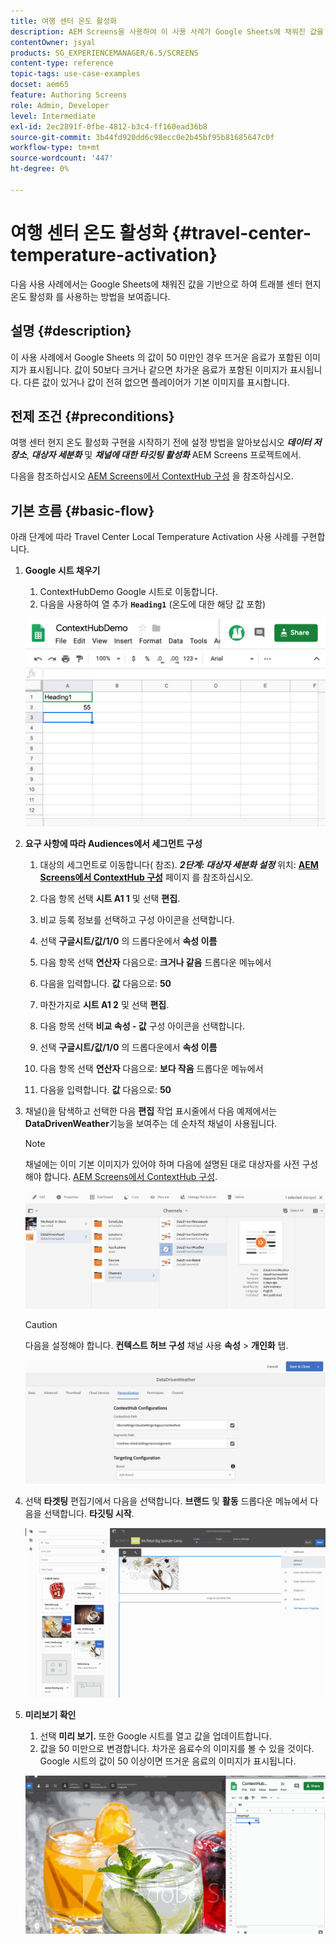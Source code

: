 ```yaml
---
title: 여행 센터 온도 활성화
description: AEM Screens을 사용하여 이 사용 사례가 Google Sheets에 채워진 값을 기반으로 여행 센터 로컬 온도 활성화의 사용을 보여 주는 방법을 알아봅니다.
contentOwner: jsyal
products: SG_EXPERIENCEMANAGER/6.5/SCREENS
content-type: reference
topic-tags: use-case-examples
docset: aem65
feature: Authoring Screens
role: Admin, Developer
level: Intermediate
exl-id: 2ec2891f-0fbe-4812-b3c4-ff160ead36b8
source-git-commit: 3b44fd920dd6c98ecc0e2b45bf95b81685647c0f
workflow-type: tm+mt
source-wordcount: '447'
ht-degree: 0%

---
```


# 여행 센터 온도 활성화 {#travel-center-temperature-activation}

다음 사용 사례에서는 Google Sheets에 채워진 값을 기반으로 하여 트래블 센터 현지 온도 활성화 를 사용하는 방법을 보여줍니다.

## 설명 {#description}

이 사용 사례에서 Google Sheets 의 값이 50 미만인 경우 뜨거운 음료가 포함된 이미지가 표시됩니다. 값이 50보다 크거나 같으면 차가운 음료가 포함된 이미지가 표시됩니다. 다른 값이 있거나 값이 전혀 없으면 플레이어가 기본 이미지를 표시합니다.

## 전제 조건 {#preconditions}

여행 센터 현지 온도 활성화 구현을 시작하기 전에 설정 방법을 알아보십시오 ***데이터 저장소***, ***대상자 세분화*** 및 ***채널에 대한 타깃팅 활성화*** AEM Screens 프로젝트에서.

다음을 참조하십시오 [AEM Screens에서 ContextHub 구성](configuring-context-hub.md) 을 참조하십시오.

## 기본 흐름 {#basic-flow}

아래 단계에 따라 Travel Center Local Temperature Activation 사용 사례를 구현합니다.

1. **Google 시트 채우기**

   1. ContextHubDemo Google 시트로 이동합니다.
   1. 다음을 사용하여 열 추가 **`Heading1`** (온도에 대한 해당 값 포함)

   ![screen_shot_2019-05-08at112911am](assets/screen_shot_2019-05-08at112911am.png)

1. **요구 사항에 따라 Audiences에서 세그먼트 구성**

   1. 대상의 세그먼트로 이동합니다( 참조). ***2단계: 대상자 세분화 설정*** 위치: **[AEM Screens에서 ContextHub 구성](configuring-context-hub.md)** 페이지 를 참조하십시오.

   1. 다음 항목 선택 **시트 A1 1** 및 선택 **편집**.

   1. 비교 등록 정보를 선택하고 구성 아이콘을 선택합니다.
   1. 선택 **구글시트/값/1/0** 의 드롭다운에서 **속성 이름**

   1. 다음 항목 선택 **연산자** 다음으로: **크거나 같음** 드롭다운 메뉴에서

   1. 다음을 입력합니다. **값** 다음으로: **50**

   1. 마찬가지로 **시트 A1 2** 및 선택 **편집**.

   1. 다음 항목 선택 **비교 속성 - 값** 구성 아이콘을 선택합니다.
   1. 선택 **구글시트/값/1/0** 의 드롭다운에서 **속성 이름**

   1. 다음 항목 선택 **연산자** 다음으로: **보다 작음** 드롭다운 메뉴에서

   1. 다음을 입력합니다. **값** 다음으로: **50**

1. 채널()을 탐색하고 선택한 다음 **편집** 작업 표시줄에서 다음 예제에서는 **DataDrivenWeather**&#x200B;기능을 보여주는 데 순차적 채널이 사용됩니다.

   >[!NOTE]
   >
   >채널에는 이미 기본 이미지가 있어야 하며 다음에 설명된 대로 대상자를 사전 구성해야 합니다. [AEM Screens에서 ContextHub 구성](configuring-context-hub.md).

   ![screen_shot_2019-05-08at113022am](assets/screen_shot_2019-05-08at113022am.png)

   >[!CAUTION]
   >
   >다음을 설정해야 합니다. **컨텍스트 허브** **구성** 채널 사용 **속성** > **개인화** 탭.

   ![screen_shot_2019-05-08at114106am](assets/screen_shot_2019-05-08at114106am.png)

1. 선택 **타겟팅** 편집기에서 다음을 선택합니다. **브랜드** 및 **활동** 드롭다운 메뉴에서 다음을 선택합니다. **타깃팅 시작**.

   ![new_activity3](assets/new_activity3.gif)

1. **미리보기 확인**

   1. 선택 **미리 보기.** 또한 Google 시트를 열고 값을 업데이트합니다.
   1. 값을 50 미만으로 변경합니다. 차가운 음료수의 이미지를 볼 수 있을 것이다. Google 시트의 값이 50 이상이면 뜨거운 음료의 이미지가 표시됩니다.

   ![result3](assets/result3.gif)
